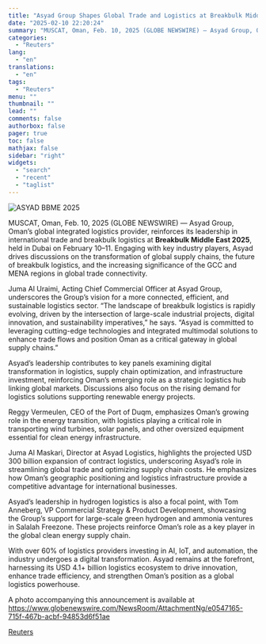 ```yaml
---
title: "Asyad Group Shapes Global Trade and Logistics at Breakbulk Middle East 2025"
date: "2025-02-10 22:20:24"
summary: "MUSCAT, Oman, Feb. 10, 2025 (GLOBE NEWSWIRE) — Asyad Group, Oman’s global integrated logistics provider, reinforces its leadership in international trade and breakbulk logistics at Breakbulk Middle East 2025, held in Dubai on February 10–11. Engaging with key industry players, Asyad drives discussions on the transformation of global supply chains,..."
categories:
  - "Reuters"
lang:
  - "en"
translations:
  - "en"
tags:
  - "Reuters"
menu: ""
thumbnail: ""
lead: ""
comments: false
authorbox: false
pager: true
toc: false
mathjax: false
sidebar: "right"
widgets:
  - "search"
  - "recent"
  - "taglist"
---
```


![ASYAD BBME 2025](https://s3.tradingview.com/news/image/tag:reuters.com,2025-02-10:newsml_GNE2Xltg5-0d17eae709b53d5c0d34f9531e9b3735-resized.jpeg)

MUSCAT, Oman, Feb. 10, 2025 (GLOBE NEWSWIRE) — Asyad Group, Oman’s global integrated logistics provider, reinforces its leadership in international trade and breakbulk logistics at **Breakbulk Middle East 2025**, held in Dubai on February 10–11. Engaging with key industry players, Asyad drives discussions on the transformation of global supply chains, the future of breakbulk logistics, and the increasing significance of the GCC and MENA regions in global trade connectivity.

Juma Al Uraimi, Acting Chief Commercial Officer at Asyad Group, underscores the Group’s vision for a more connected, efficient, and sustainable logistics sector. “The landscape of breakbulk logistics is rapidly evolving, driven by the intersection of large-scale industrial projects, digital innovation, and sustainability imperatives,” he says. “Asyad is committed to leveraging cutting-edge technologies and integrated multimodal solutions to enhance trade flows and position Oman as a critical gateway in global supply chains.”

Asyad’s leadership contributes to key panels examining digital transformation in logistics, supply chain optimization, and infrastructure investment, reinforcing Oman’s emerging role as a strategic logistics hub linking global markets. Discussions also focus on the rising demand for logistics solutions supporting renewable energy projects.

Reggy Vermeulen, CEO of the Port of Duqm, emphasizes Oman’s growing role in the energy transition, with logistics playing a critical role in transporting wind turbines, solar panels, and other oversized equipment essential for clean energy infrastructure.

Juma Al Maskari, Director at Asyad Logistics, highlights the projected USD 300 billion expansion of contract logistics, underscoring Asyad’s role in streamlining global trade and optimizing supply chain costs. He emphasizes how Oman’s geographic positioning and logistics infrastructure provide a competitive advantage for international businesses.

Asyad’s leadership in hydrogen logistics is also a focal point, with Tom Anneberg, VP Commercial Strategy & Product Development, showcasing the Group’s support for large-scale green hydrogen and ammonia ventures in Salalah Freezone. These projects reinforce Oman’s role as a key player in the global clean energy supply chain.

With over 60% of logistics providers investing in AI, IoT, and automation, the industry undergoes a digital transformation. Asyad remains at the forefront, harnessing its USD 4.1+ billion logistics ecosystem to drive innovation, enhance trade efficiency, and strengthen Oman’s position as a global logistics powerhouse.

A photo accompanying this announcement is available at https://www.globenewswire.com/NewsRoom/AttachmentNg/e0547165-715f-467b-acbf-94853d6f51ae

[Reuters](https://www.tradingview.com/news/reuters.com,2025-02-10:newsml_GNE2Xltg5:0-asyad-group-shapes-global-trade-and-logistics-at-breakbulk-middle-east-2025/)
